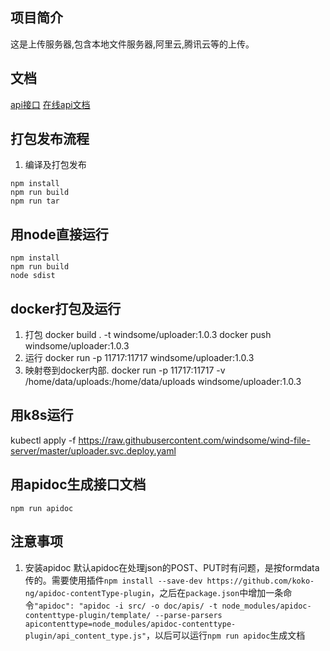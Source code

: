 ## 项目简介
这是上传服务器,包含本地文件服务器,阿里云,腾讯云等的上传。

## 文档
[api接口](./doc/apis.md)
[在线api文档](https://windsome.github.io/wind-file-server/index.html)

## 打包发布流程
1. 编译及打包发布
```
npm install
npm run build
npm run tar
```

## 用node直接运行
```
npm install
npm run build
node sdist
```

## docker打包及运行
1. 打包
docker build . -t windsome/uploader:1.0.3
docker push windsome/uploader:1.0.3
2. 运行
docker run -p 11717:11717 windsome/uploader:1.0.3
3. 映射卷到docker内部.
docker run -p 11717:11717 -v /home/data/uploads:/home/data/uploads windsome/uploader:1.0.3

## 用k8s运行
kubectl apply -f https://raw.githubusercontent.com/windsome/wind-file-server/master/uploader.svc.deploy.yaml

## 用apidoc生成接口文档
```
npm run apidoc
```

## 注意事项
1. 安装apidoc
默认apidoc在处理json的POST、PUT时有问题，是按formdata传的。需要使用插件`npm install --save-dev https://github.com/koko-ng/apidoc-contentType-plugin`，之后在`package.json`中增加一条命令`"apidoc": "apidoc -i src/ -o doc/apis/ -t node_modules/apidoc-contenttype-plugin/template/ --parse-parsers apicontenttype=node_modules/apidoc-contenttype-plugin/api_content_type.js"`，以后可以运行`npm run apidoc`生成文档